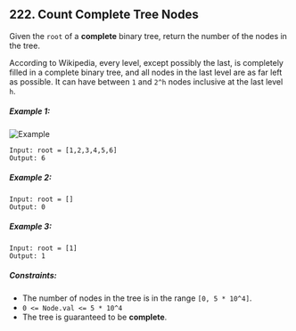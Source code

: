 ## 222. Count Complete Tree Nodes

Given the ```root``` of a **complete** binary tree, return the number of the nodes in the tree.

According to Wikipedia, every level, except possibly the last, is completely filled in a complete binary tree, and all nodes in the last level are as far left as possible. It can have between ```1``` and ```2^h``` nodes inclusive at the last level ```h```.

##### Example 1:

![Example](https://assets.leetcode.com/uploads/2021/01/14/complete.jpg)

```
Input: root = [1,2,3,4,5,6]
Output: 6
```
##### Example 2:
```
Input: root = []
Output: 0
```
##### Example 3:
```
Input: root = [1]
Output: 1
```

##### Constraints:

* The number of nodes in the tree is in the range ```[0, 5 * 10^4]```.
* ```0 <= Node.val <= 5 * 10^4```
* The tree is guaranteed to be **complete**.